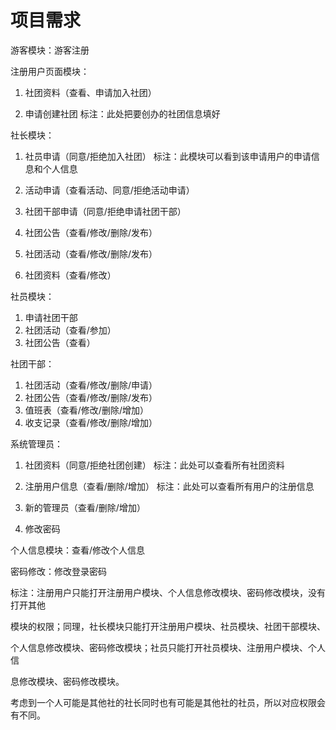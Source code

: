 # 项目需求

游客模块：游客注册

注册用户页面模块：

1. 社团资料（查看、申请加入社团）

2. 申请创建社团  标注：此处把要创办的社团信息填好

社长模块：

1. 社员申请（同意/拒绝加入社团）  标注：此模块可以看到该申请用户的申请信息和个人信息

2. 活动申请（查看活动、同意/拒绝活动申请）

3. 社团干部申请（同意/拒绝申请社团干部）
4. 社团公告（查看/修改/删除/发布）
5. 社团活动（查看/修改/删除/发布）
6. 社团资料（查看/修改）

社员模块：

1. 申请社团干部  
2. 社团活动（查看/参加）
3. 社团公告（查看）

社团干部：

1. 社团活动（查看/修改/删除/申请）
2. 社团公告（查看/修改/删除/发布）
3. 值班表（查看/修改/删除/增加）
4. 收支记录（查看/修改/删除/增加）

系统管理员：

1. 社团资料（同意/拒绝社团创建）  标注：此处可以查看所有社团资料

2. 注册用户信息（查看/删除/增加） 标注：此处可以查看所有用户的注册信息

3. 新的管理员（查看/删除/增加）

4. 修改密码

个人信息模块：查看/修改个人信息

密码修改：修改登录密码



标注：注册用户只能打开注册用户模块、个人信息修改模块、密码修改模块，没有打开其他

模块的权限；同理，社长模块只能打开注册用户模块、社员模块、社团干部模块、

个人信息修改模块、密码修改模块；社员只能打开社员模块、注册用户模块、个人信

息修改模块、密码修改模块。

 

   考虑到一个人可能是其他社的社长同时也有可能是其他社的社员，所以对应权限会有不同。